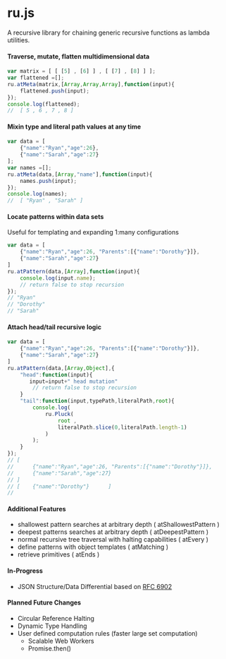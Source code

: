 # ru.js
A recursive library for chaining generic recursive functions as lambda utilities. 

#### Traverse, mutate, flatten multidimensional data
```javascript
var matrix = [ [ [5] , [6] ] , [ [7] , [8] ] ];
var flattened =[];
ru.atMeta(matrix,[Array,Array,Array],function(input){
    flattened.push(input);
});
console.log(flattened);
//  [ 5 , 6 , 7 , 8 ]
```

#### Mixin type and literal path values at any time
```javascript
var data = [
    {"name":"Ryan","age":26},
    {"name":"Sarah","age":27}
];
var names =[];
ru.atMeta(data,[Array,"name"],function(input){
    names.push(input);
}); 
console.log(names);
//  [ "Ryan" , "Sarah" ]
```

#### Locate patterns within data sets
Useful for templating and expanding 1:many configurations
```javascript
var data = [
    {"name":"Ryan","age":26, "Parents":[{"name":"Dorothy"}]},
    {"name":"Sarah","age":27}
]
ru.atPattern(data,[Array],function(input){
    console.log(input.name);
    // return false to stop recursion
});
// "Ryan"
// "Dorothy"
// "Sarah"
```

#### Attach head/tail recursive logic
```javascript
var data = [
    {"name":"Ryan","age":26, "Parents":[{"name":"Dorothy"}]},
    {"name":"Sarah","age":27}
]
ru.atPattern(data,[Array,Object],{
    "head":function(input){
       input=input+" head mutation"
        // return false to stop recursion
    }
    "tail":function(input,typePath,literalPath,root){
        console.log( 
            ru.Pluck( 
                root ,
                literalPath.slice(0,literalPath.length-1)
            )
        );
    }
});
// [    
//      {"name":"Ryan","age":26, "Parents":[{"name":"Dorothy"}]},
//      {"name":"Sarah","age":27}   
// ]
// [    {"name":"Dorothy"}      ]
//
```

#### Additional Features
* shallowest pattern searches at arbitrary depth ( atShallowestPattern )
* deepest patterns searches at arbitrary depth ( atDeepestPattern )
* normal recursive tree traversal with halting capabilities ( atEvery ) 
* define patterns with object templates ( atMatching )
* retrieve primitives ( atEnds )

#### In-Progress
* JSON Structure/Data Differential based on [RFC 6902](https://tools.ietf.org/html/rfc6902)

#### Planned Future Changes
* Circular Reference Halting
* Dynamic Type Handling
* User defined computation rules (faster large set computation)
  * Scalable Web Workers
  * Promise.then()